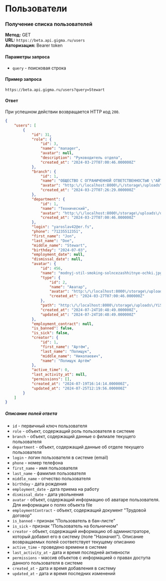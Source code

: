 # Пользователи

### Получение списка пользователей

**Метод:** GET  
**URL:** `https://beta.api.gigma.ru/users`  
**Авторизация:** Bearer token

#### Параметры запроса

- `query` - поисковая строка

#### Пример запроса

`https://beta.api.gigma.ru/users?query=Stewart`

#### Ответ

При успешном действии возвращается HTTP код `200`.
```json
{
	"users": [
		{
			"id": 31,
			"role": {
				"id": 3,
				"name": "manager",
				"avatar": null,
				"description": "Руководитель отдела",
				"created_at": "2024-03-27T07:00:46.000000Z"
			},
			"branch": {
				"id": 1,
				"name": "ОБЩЕСТВО С ОГРАНИЧЕННОЙ ОТВЕТСТВЕННОСТЬЮ \"АЙТЕКО\"",
				"avatar": "http:\/\/localhost:8000\/\/storage\/uploads\/9qzh2GCaYpRpaxXnql0JZYpIesu3qlvQLV2OBhcN.png",
				"created_at": "2024-03-27T07:26:29.000000Z"
			},
			"department": {
				"id": 1,
				"name": "Технический",
				"avatar": "http:\/\/localhost:8000\/storage\/uploads\/default.svg",
				"created_at": "2024-03-27T07:00:46.000000Z"
			},
			"login": "yaroslav42@er.fs",
			"phone": "71235512351",
			"first_name": "Jon",
			"last_name": "Doe",
			"middle_name": "Stewart",
			"birthday": "2024-07-03",
			"employment_date": null,
			"dismissal_date": null,
			"avatar": {
				"id": 456,
				"name": "modnyj-stil-smoking-solncezashhitnye-ochki.jpg",
				"type": {
					"id": 2,
					"name": "Аватар",
					"avatar": "http:\/\/localhost:8000\/storage\/uploads\/default.svg",
					"created_at": "2024-03-27T07:00:46.000000Z"
				},
				"path": "http:\/\/localhost:8000\/storage\/uploads\/YiSnszaC109sWAJKsvcWvK6IDR8sF1JC3X9Nve5X.jpg",
				"created_at": "2024-07-24T10:48:49.000000Z",
				"updated_at": "2024-07-24T10:48:49.000000Z"
			},
			"employment_contract": null,
			"is_banned": false,
			"is_sick": false,
			"creator": {
				"id": 1,
				"first_name": "Артём",
				"last_name": "Полищук",
				"middle_name": "Николаевич",
				"name": "Полищук Артём"
			},
			"active_time": 0,
			"last_activity_at": null,
			"permissions": [],
			"created_at": "2024-07-19T16:14:14.000000Z",
			"updated_at": "2024-07-25T12:19:56.000000Z"
		}
	]
}
```

##### Описание полей ответа

- `id` - первичный ключ пользователя
- `role` - объект, содержащий роль пользователя в системе
- `branch` - объект, содержащий данные о филиале текущего пользователя
- `department` - объект, содержащий данные об отделе текущего пользователя
- `login` - логин пользователя в системе (email)
- `phone` - номер телефона
- `first_name` - имя пользователя
- `last_name` - фамилия пользователя
- `middle_name` - отчество пользователя
- `birthday` - дата рождения
- `employment_date` - дата приема на работу
- `dismissal_date` - дата увольнения
- `avatar` - объект, содержащий информацию об аватаре пользователя. Для информации о полях объекта file 
- `employmentContract` - объект, содержащий документ "Трудовой договор"
- `is_banned` - признак "Пользователь в бан-листе"
- `is_sick` - признак "Пользователь на больничном"
- `creator` - объект, содержащий информацию об администраторе, который добавил его в систему (поле "Назначил"). Описание возвращаемых полей соответствует текущему описанию
- `active_time` - проведено времени в системе
- `last_activity_at` - дата и время последней активности
- `permissions` - массив объектов с информацией о правах доступа данного пользователя в системе
- `created_at` - дата и время добавления в систему
- `updated_at` - дата и время последних изменений